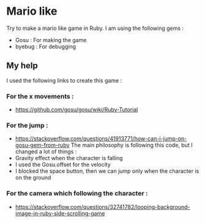 # Mario like
Try to make a mario like game in Ruby. I am using the following gems :
* Gosu : For making the game
* byebug : For debugging

## My help
I used the following links to create this game :

### For the x movements :
* https://github.com/gosu/gosu/wiki/Ruby-Tutorial

### For the jump :
* https://stackoverflow.com/questions/41913771/how-can-i-jump-on-gosu-gem-from-ruby
The main philosophy is following this code, but I changed a lot of things :
* Gravity effect when the character is falling
* I used the Gosu.offset for the velocity
* I blocked the space button, then we can jump only when the character is on the ground

### For the camera which following the character :
* https://stackoverflow.com/questions/32741782/looping-background-image-in-ruby-side-scrolling-game
